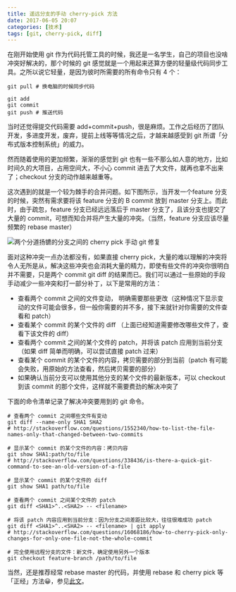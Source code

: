 ```yaml
---
title: 遥远分支的手动 cherry-pick 方法
date: 2017-06-05 20:07
categories: [技术]
tags: [git, cherry-pick, diff]
---
```


在刚开始使用 git 作为代码托管工具的时候，我还是一名学生，自己的项目也没啥冲突好解决的，那个时候的 git 感觉就是一个用起来还算方便的轻量级代码同步工具。之所以说它轻量，是因为彼时所需要的所有命令只有 4 个：

```shell
git pull # 换电脑的时候同步代码

git add
git commit
git push # 推送代码
```

当时还觉得提交代码需要 add+commit+push，很是麻烦。工作之后经历了团队开发，多进度开发，废弃，提前上线等等情况之后，才越来越感受到 git 所谓「分布式版本控制系统」的威力。

然而随着使用的更加频繁，渐渐的感觉到 git 也有一些不那么如人意的地方，比如时间久的大项目，占用空间大，不小心 commit 进去了大文件，就再也拿不出来了；checkout 分支的动作越来越重等。

这次遇到的就是一个较为棘手的合并问题。如下图所示，当开发一个feature 分支的时候，突然有需求要将该 feature 分支的 B commit 放到 master 分支上。而此时，由于疏忽，feature 分支已经远远落后于 master 分支了，且该分支也提交了大量的 commit，可想而知合并将产生大量的冲突。（当然，feature 分支应该尽量频繁的 rebase master）

![两个分道扬镳的分支之间的 cherry pick 手动 git 修复](http://static.wulfric.me/git/R-far-away-branch.png "两个分道扬镳的分支之间的 cherry pick 手动 git 修复")



面对这种冲突一点办法都没有，如果直接 cherry pick，大量的难以理解的冲突将令人无所是从，解决这些冲突也会消耗大量的精力，即使有些文件的冲突你很明白并不需要，只是两个 commit git diff 的结果而已。我们可以通过一些原始的手段手动减少一些冲突和打一部分补丁，以下是常用的方法：

- 查看两个 commit 之间的文件变动， 明确需要那些更改（这种情况下显示变动的文件可能会很多，但一般你需要的并不多，接下来就针对你需要的文件查看和 patch）
- 查看某个 commit 的某个文件的 diff （上面已经知道需要修改哪些文件了，查看下该文件的 diff）
- 查看两个 commit 之间的某个文件的 patch，并将该 patch 应用到当前分支（如果 diff 简单而明确，可以尝试直接 patch 过来）
- 查看某个 commit 的某个文件的内容，拷贝需要的部分到当前（patch 有可能会失败，用原始的方法查看，然后拷贝需要的部分）
- 如果确认当前分支可以使用其他分支的某个文件的最新版本，可以 checkout 到该 commit 的那个文件，这样就不需要费劲的解决冲突了

下面的命令清单记录了解决冲突要用到的 git 命令。

```shell
# 查看两个 commit 之间哪些文件有变动
git diff --name-only SHA1 SHA2
# http://stackoverflow.com/questions/1552340/how-to-list-the-file-names-only-that-changed-between-two-commits

# 显示某个 commit 的某个文件的内容：拷贝内容
git show SHA1:path/to/file
# http://stackoverflow.com/questions/338436/is-there-a-quick-git-command-to-see-an-old-version-of-a-file

# 显示某个 commit 的某个文件的 diff
git show SHA1 path/to/file

# 查看两个 commit 之间某个文件的 patch
git diff <SHA1>^..<SHA2> -- <filename>

# 将该 patch 内容应用到当前分支：因为分支之间差距比较大，往往很难成功 patch
git diff <SHA1>^..<SHA2> -- <filename> | git apply
# http://stackoverflow.com/questions/16068186/how-to-cherry-pick-only-changes-for-only-one-file-not-the-whole-commit

# 完全使用远程分支的文件：新文件，确定使用另外一个版本
git checkout feature-branch /path/to/file
```
当然，还是推荐经常 rebase master 的代码，并使用 rebase 和 cherry pick 等「正经」方法😀，参见[此文](2014/03/git-team-cooperate/)。